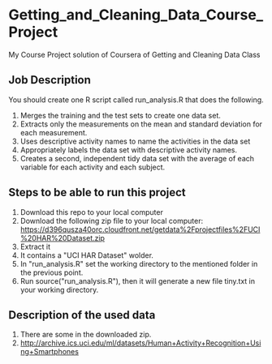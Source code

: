 # Getting_and_Cleaning_Data_Course_Project
My Course Project solution of Coursera of Getting and Cleaning Data Class 

## Job Description

You should create one R script called run_analysis.R that does the following.

  1. Merges the training and the test sets to create one data set.
  2. Extracts only the measurements on the mean and standard deviation for each measurement.
  3. Uses descriptive activity names to name the activities in the data set
  4. Appropriately labels the data set with descriptive activity names.
  5. Creates a second, independent tidy data set with the average of each variable for each activity and each subject.


## Steps to be able to run this project

  1. Download this repo to your local computer
  2. Download the following zip file to your local computer: https://d396qusza40orc.cloudfront.net/getdata%2Fprojectfiles%2FUCI%20HAR%20Dataset.zip
  3. Extract it
  4. It contains a "UCI HAR Dataset" wolder.
  5. In "run_analysis.R" set the working directory to the mentioned folder in the previous point. 
  6. Run source("run_analysis.R"), then it will generate a new file tiny.txt in your working directory.


## Description of the used data
  1. There are some in the downloaded zip.
  2. http://archive.ics.uci.edu/ml/datasets/Human+Activity+Recognition+Using+Smartphones
